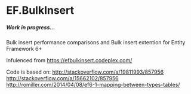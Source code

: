 # EF.BulkInsert
##### Work in progress... 
Bulk insert performance comparisons and Bulk insert extention for Entity Framework 6+

Infulenced from https://efbulkinsert.codeplex.com/

Code is based on:
http://stackoverflow.com/a/19811993/857956
http://stackoverflow.com/a/15662102/857956
http://romiller.com/2014/04/08/ef6-1-mapping-between-types-tables/
